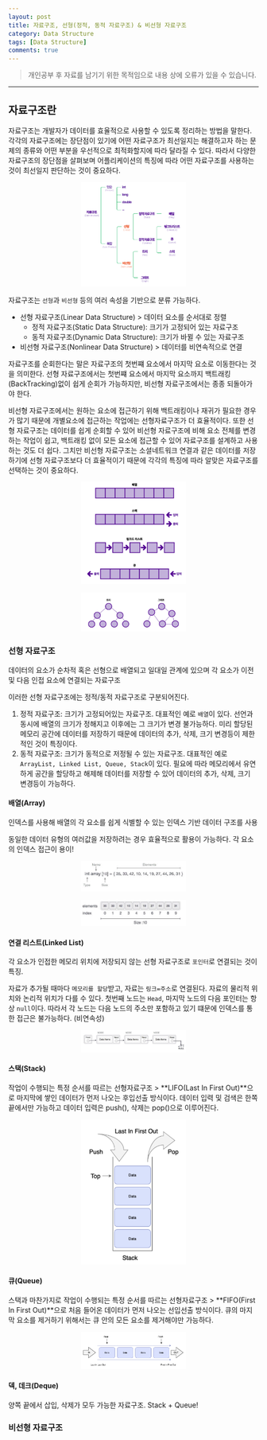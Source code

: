 ```yaml
---
layout: post
title: 자료구조, 선형(정적, 동적 자료구조) & 비선형 자료구조
category: Data Structure
tags: [Data Structure]
comments: true
---
```


> 개인공부 후 자료를 남기기 위한 목적임으로 내용 상에 오류가 있을 수 있습니다.    

<hr>

## 자료구조란

자료구조는 개발자가 데이터를 효율적으로 사용할 수 있도록 정리하는 방법을 말한다. 각각의 자료구조에는 장단점이 있기에 어떤 자료구조가 최선일지는 해결하고자 하는 문제의 종류와 어떤 부분을 우선적으로 최적화할지에 따라 달라질 수 있다. 따라서 다양한 자료구조의 장단점을 살펴보며 어플리케이션의 특징에 따라 어떤 자료구조를 사용하는 것이 최선일지 판단하는 것이 중요하다. 

<center>
<figure>
<img src="/assets/post-img/DS/1.png" alt="" width="50%">
</figure>
</center>



자료구조는 `선형`과 `비선형` 등의 여러 속성을 기반으로 분류 가능하다.

- 선형 자료구조(Linear Data Structure) > 데이터 요소를 순서대로 정렬
    - 정적 자료구조(Static Data Structure): 크기가 고정되어 있는 자료구조
    - 동적 자료구조(Dynamic Data Structure): 크기가 바뀔 수 있는 자료구조
- 비선형 자료구조(Nonlinear Data Structure) > 데이터를 비연속적으로 연결

자료구조를 순회한다는 말은 자료구조의 첫번쨰 요소에서 마지막 요소로 이동한다는 것을 의미한다. 선형 자료구조에서는 첫번쨰 요소에서 마지막 요소까지 백트래킹(BackTracking)없이 쉽게 순회가 가능하지만, 비선형 자료구조에서는 종종 되돌아가야 한다. 

비선형 자료구조에서는 원하는 요소에 접근하기 위해 백트래킹이나 재귀가 필요한 경우가 많기 때문에 개별요소에 접근하는 작업에는 선형자료구조가 더 효율적이다. 또한 선형 자료구조는 데이터를 쉽게 순회할 수 있어 비선형 자료구조에 비해 요소 전체를 변경하는 작업이 쉽고, 백트래킹 없이 모든 요소에 접근할 수 있어 자료구조를 설계하고 사용하는 것도 더 쉽다. 그치만 비선형 자료구조는 소셜네트워크 연결과 같은 데이터를 저장하기에 선형 자료구조보다 더 효율적이기 때문에 각각의 특징에 따라 알맞은 자료구조를 선택하는 것이 중요하다. 


<center>
<figure>
<img src="/assets/post-img/DS/2.png" alt="" width="50%">
</figure>
</center>

<center>
<figure>
<img src="/assets/post-img/DS/3.png" alt="" width="50%">
</figure>
</center>


### 선형 자료구조

데이터의 요소가 순차적 혹은 선형으로 배열되고 일대일 관계에 있으며 각 요소가 이전 및 다음 인접 요소에 연결되는 자료구조

이러한 선형 자료구조에는 정적/동적 자료구조로 구분되어진다. 

1. 정적 자료구조: 크기가 고정되어있는 자료구조. 대표적인 예로 `배열`이 있다. 선언과 동시에 배열의 크기가 정해지고 이후에는 그 크기가 변경 불가능하다. 미리 할당된 메모리 공간에 데이터를 저장하기 때문에 데이터의 추가, 삭제, 크기 변경등이 제한적인 것이 특징이다.
2. 동적 자료구조: 크기가 동적으로 저정될 수 있는 자료구조. 대표적인 예로 `ArrayList, Linked List, Queue, Stack`이 있다. 필요에 따라 메모리에서 유연하게 공간을 할당하고 해제해 데이터를 저장할 수 있어 데이터의 추가, 삭제, 크기 변경등이 가능하다.



#### 배열(Array)

인덱스를 사용해 배열의 각 요소를 쉽게 식별할 수 있는 인덱스 기반 데이터 구조를 사용

동일한 데이터 유형의 여러값을 저장하려는 경우 효율적으로 활용이 가능하다. 각 요소의 인덱스 접근이 용이!


<center>
<figure>
<img src="/assets/post-img/DS/6.png" alt="" width="50%">
</figure>
</center>

<center>
<figure>
<img src="/assets/post-img/DS/7.png" alt="" width="50%">
</figure>
</center>


#### 연결 리스트(Linked List)

각 요소가 인접한 메모리 위치에 저장되지 않는 선형 자료구조로 `포인터`로 연결되는 것이 특징. 

자료가 추가될 때마다 `메모리를 할당`받고, 자료는 `링크=주소`로 연결된다. 자료의 물리적 위치와 논리적 위치가 다를 수 있다. 첫번째 노드는 `Head`, 마지막 노드의 다음 포인터는 항상 `null`이다. 따라서 각 노드는 다음 노드의 주소만 포함하고 있기 떄문에 인덱스를 통한 접근은 불가능하다. (비연속성)


<center>
<figure>
<img src="/assets/post-img/DS/10.png" alt="" width="50%">
</figure>
</center>


#### 스택(Stack)

작업이 수행되는 특정 순서를 따르는 선형자료구조 > **LIFO(Last In First Out)**으로 마지막에 쌓인 데이터가 먼저 나오는 후입선출 방식이다. 데이터 입력 및 검색은 한쪽 끝에서만 가능하고 데이터 입력은 push(), 삭제는 pop()으로 이루어진다.


<center>
<figure>
<img src="/assets/post-img/DS/8.png" alt="" width="50%">
</figure>
</center>


#### 큐(Queue)

스택과 마찬가지로 작업이 수행되는 특정 순서를 따르는 선형자료구조 > **FIFO(First In First Out)**으로 처음 들어온 데이터가 먼저 나오는 선입선출 방식이다. 큐의 마지막 요소를 제거하기 위해서는 큐 안의 모든 요소를 제거해야만 가능하다.


<center>
<figure>
<img src="/assets/post-img/DS/9.png" alt="" width="50%">
</figure>
</center>


#### 덱, 데크(Deque)

양쪽 끝에서 삽입, 삭제가 모두 가능한 자료구조. Stack + Queue!



### 비선형 자료구조